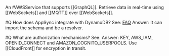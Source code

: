 An #AWSService that supports [[GraphQL]]. Retrieve data in real-time using [[WebSockets]] and [[MQTT]] over [[WebSockets]].

#Q How does AppSync integrate with DynamoDB?
See: [FAQ](https://aws.amazon.com/appsync/faqs/)
Answer: It can import the schema and be a resolver.

#Q What are authorization mechanisms?
See:
Answer: KEY, AWS_IAM, OPENID_CONNECT and AMAZON_COGNITO_USERPOOLS. Use [[CloudFront]] for encryption in transit.
